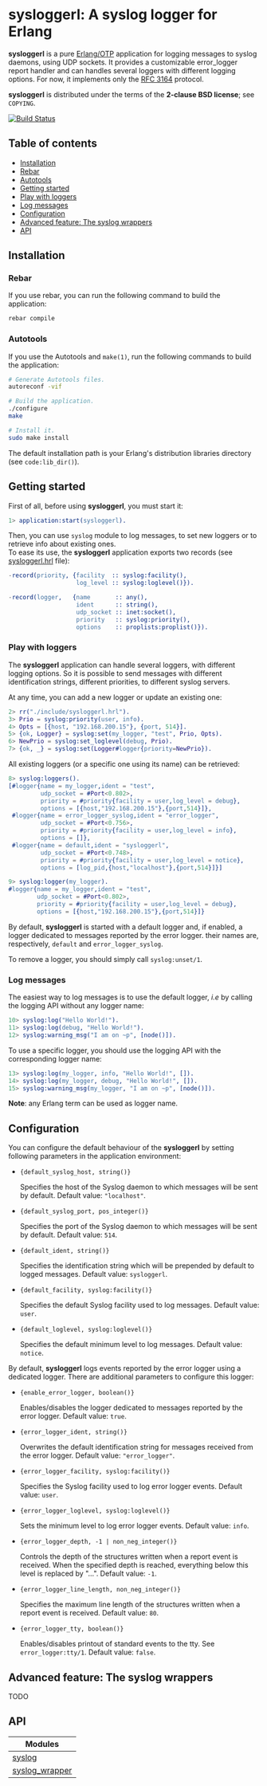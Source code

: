 # sysloggerl: A syslog logger for Erlang

**sysloggerl** is a pure [Erlang/OTP](http://www.erlang.org/) application for
logging messages to syslog daemons, using UDP sockets. It provides a
customizable error_logger report handler and can handles several loggers with
different logging options. For now, it implements only the
[RFC 3164](http://tools.ietf.org/html/rfc3164) protocol.

**sysloggerl** is distributed under the terms of the **2-clause BSD license**;
see `COPYING`.


[![Build Status](https://travis-ci.org/yakaz/sysloggerl.svg?branch=master)](https://travis-ci.org/yakaz/sysloggerl)

Table of contents
-----------------
 - [Installation](#installation)
  - [Rebar](#rebar)
  - [Autotools](#autotools)
 - [Getting started](#getting-started)
  - [Play with loggers](#play-with-loggers)
  - [Log messages](#log-messages)
 - [Configuration](#configuration)
 - [Advanced feature: The syslog wrappers](#advanced-feature-the-syslog-wrappers)
 - [API](#api)


## Installation

### Rebar

If you use rebar, you can run the following command to build the application:

```bash
rebar compile
```

### Autotools

If you use the Autotools and `make(1)`, run the following commands to build the
application:

```bash
# Generate Autotools files.
autoreconf -vif

# Build the application.
./configure
make

# Install it.
sudo make install
```

The default installation path is your Erlang's distribution libraries directory
(see `code:lib_dir()`).


## Getting started

First of all, before using **sysloggerl**, you must start it:

```erlang
1> application:start(sysloggerl).
```

Then, you can use `syslog` module to log messages, to set new loggers or to
retrieve info about existing ones.  
To ease its use, the **sysloggerl** application exports two records (see
[sysloggerl.hrl](include/sysloggerl.hrl) file):


```erlang
-record(priority, {facility  :: syslog:facility(),
                   log_level :: syslog:loglevel()}).

-record(logger,   {name       :: any(),
                   ident      :: string(),
                   udp_socket :: inet:socket(),
                   priority   :: syslog:priority(),
                   options    :: proplists:proplist()}).
```

### Play with loggers

The **sysloggerl** application can handle several loggers, with different
logging options. So it is possible to send messages with different
identification strings, different priorities, to different syslog servers.

At any time, you can add a new logger or update an existing one:

```erlang
2> rr("./include/sysloggerl.hrl").
3> Prio = syslog:priority(user, info).
4> Opts = [{host, "192.168.200.15"}, {port, 514}].
5> {ok, Logger} = syslog:set(my_logger, "test", Prio, Opts).
6> NewPrio = syslog:set_loglevel(debug, Prio).
7> {ok, _} = syslog:set(Logger#logger{priority=NewPrio}).
```

All existing loggers (or a specific one using its name) can be retrieved:

```erlang
8> syslog:loggers().
[#logger{name = my_logger,ident = "test",
         udp_socket = #Port<0.802>,
         priority = #priority{facility = user,log_level = debug},
         options = [{host,"192.168.200.15"},{port,514}]},
 #logger{name = error_logger_syslog,ident = "error_logger",
         udp_socket = #Port<0.756>,
         priority = #priority{facility = user,log_level = info},
         options = []},
 #logger{name = default,ident = "sysloggerl",
         udp_socket = #Port<0.748>,
         priority = #priority{facility = user,log_level = notice},
         options = [log_pid,{host,"localhost"},{port,514}]}]

9> syslog:logger(my_logger).
#logger{name = my_logger,ident = "test",
        udp_socket = #Port<0.802>,
        priority = #priority{facility = user,log_level = debug},
        options = [{host,"192.168.200.15"},{port,514}]}
```

By default, **sysloggerl** is started with a default logger and, if enabled, a
logger dedicated to messages reported by the error logger. their names are,
respectively, `default` and `error_logger_syslog`.

To remove a logger, you should simply call `syslog:unset/1`.

### Log messages

The easiest way to log messages is to use the default logger, _i.e_ by calling
the logging API without any logger name:

```erlang
10> syslog:log("Hello World!").
11> syslog:log(debug, "Hello World!").
12> syslog:warning_msg("I am on ~p", [node()]).
```

To use a specific logger, you should use the logging API with the corresponding
logger name:

```erlang
13> syslog:log(my_logger, info, "Hello World!", []).
14> syslog:log(my_logger, debug, "Hello World!", []).
15> syslog:warning_msg(my_logger, "I am on ~p", [node()]).
```

**Note**: any Erlang term can be used as logger name.


## Configuration

You can configure the default behaviour of the **sysloggerl** by setting
following parameters in the application environment:

* `{default_syslog_host, string()}`

  Specifies the host of the Syslog daemon to which messages will be sent by
  default. Default value: `"localhost"`.

* `{default_syslog_port, pos_integer()}`

  Specifies the port of the Syslog daemon to which messages will be sent by
  default. Default value: `514`.

* `{default_ident, string()}`

  Specifies the identification string which will be prepended by default to
  logged messages. Default value: `sysloggerl`.

* `{default_facility, syslog:facility()}`

  Specifies the default Syslog facility used to log messages. Default value:
  `user`.

* `{default_loglevel, syslog:loglevel()}`

  Specifies the default minimum level to log messages. Default value: `notice`.

By default, **sysloggerl** logs events reported by the error logger using a
dedicated logger. There are additional parameters to configure this logger:

* `{enable_error_logger, boolean()}`

  Enables/disables the logger dedicated to messages reported by the error
  logger. Default value: `true`.

* `{error_logger_ident, string()}`

  Overwrites the default identification string for messages received from the
  error logger. Default value: `"error_logger"`.

* `{error_logger_facility, syslog:facility()}`

  Specifies the Syslog facility used to log error logger events. Default value:
  `user`.

* `{error_logger_loglevel, syslog:loglevel()}`

  Sets the minimum level to log error logger events. Default value: `info`.

* `{error_logger_depth, -1 | non_neg_integer()}`

  Controls the depth of the structures written when a report event is
  received. When the specified depth is reached, everything below this level is
  replaced by "...". Default value: `-1`.

* `{error_logger_line_length, non_neg_integer()}`

  Specifies the maximum line length of the structures written when a report
  event is received. Default value: `80`.

* `{error_logger_tty, boolean()}`

  Enables/disables printout of standard events to the tty. See
  `error_logger:tty/1`. Default value: `false`.


## Advanced feature: The syslog wrappers

TODO


## API

| Modules
| ---------------------------------------
| [syslog](doc/syslog.md)
| [syslog_wrapper](doc/syslog_wrapper.md)
